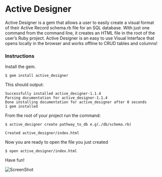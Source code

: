 # Active Designer

Active Designer is a gem that allows a user to easily create a visual format of their Active Record schema.rb file for an SQL database. With just one command from the command line, it creates an HTML file in the root of the user’s Ruby project. Active Designer is an easy to use Visual Interface that opens locally in the browser and works offline to CRUD tables and columns!

### Instructions

Install the gem.

`$ gem install active_designer`

This should output:

```
Successfully installed active_designer-1.1.4
Parsing documentation for active_designer-1.1.4
Done installing documentation for active_designer after 0 seconds
1 gem installed
```

From the root of your project run the command:

`$ active_designer create pathway_to_db e.g(./db/schema.rb)`

```
Created active_designer/index.html
```

Now you are ready to open the file you just created

`$ open active_designer/index.html`


Have fun!

![ScreenShot](https://raw.github.com/thompickett/active_designer/master/example.png)
